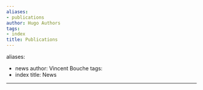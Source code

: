 ```yaml
---
aliases:
- publications
author: Hugo Authors
tags:
- index
title: Publications
---
```

aliases:
- news
author: Vincent Bouche
tags:
- index
title: News
---